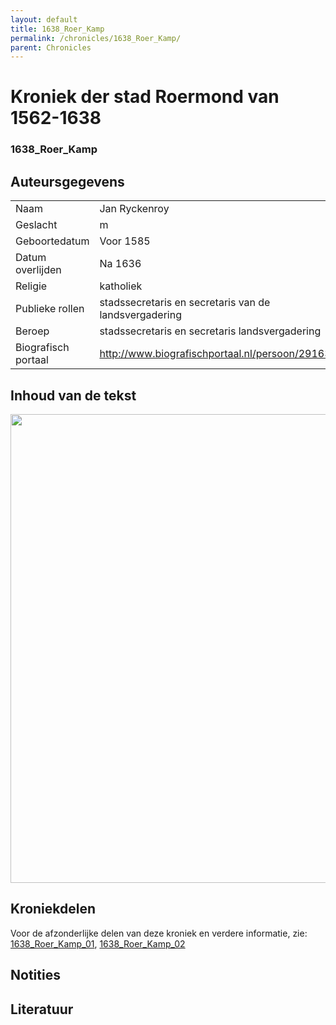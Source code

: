 ```yaml
---
layout: default
title: 1638_Roer_Kamp
permalink: /chronicles/1638_Roer_Kamp/
parent: Chronicles
--- 
```



# Kroniek der stad Roermond van 1562-1638 

### 1638_Roer_Kamp

## Auteursgegevens 

| | | 
| --------------- | --------------- | 
| Naam | Jan Ryckenroy | 
| Geslacht | m | 
| Geboortedatum | Voor 1585 | 
| Datum overlijden | Na 1636 | 
| Religie | katholiek | 
| Publieke rollen | stadssecretaris en secretaris van de landsvergadering | 
| Beroep | stadssecretaris en secretaris landsvergadering | 
| Biografisch portaal | http://www.biografischportaal.nl/persoon/29163203 | 

## Inhoud van de tekst 


[<img src="..\..\barplots_chronicles\1638_Roer_Kamp.jpg" width="750"/>](..\..\barplots_chronicles\1638_Roer_Kamp.jpg) 

## Kroniekdelen

Voor de afzonderlijke delen van deze kroniek en verdere informatie, zie: [1638_Roer_Kamp_01](https://chroniclingnovelty.github.io/corpus-documentation/chronicles/1638_Roer_Kamp_01), [1638_Roer_Kamp_02](https://chroniclingnovelty.github.io/corpus-documentation/chronicles/1638_Roer_Kamp_02)

## Notities 

## Literatuur 

